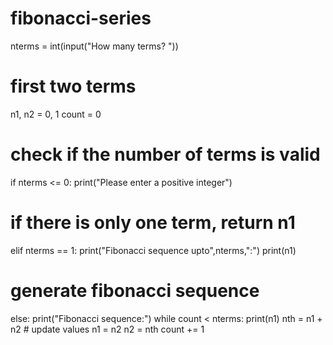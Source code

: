 # fibonacci-series

nterms = int(input("How many terms? "))

# first two terms
n1, n2 = 0, 1
count = 0

# check if the number of terms is valid
if nterms <= 0:
   print("Please enter a positive integer")
# if there is only one term, return n1
elif nterms == 1:
   print("Fibonacci sequence upto",nterms,":")
   print(n1)
# generate fibonacci sequence
else:
   print("Fibonacci sequence:")
   while count < nterms:
       print(n1)
       nth = n1 + n2
       # update values
       n1 = n2
       n2 = nth
       count += 1
